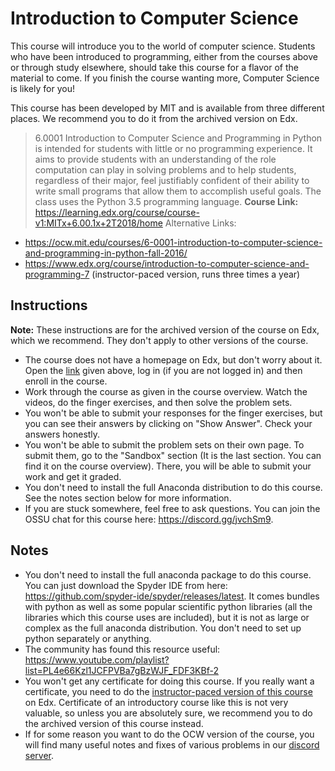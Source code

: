 # Introduction to Computer Science

This course will introduce you to the world of computer science. Students who have been introduced to programming, either from the courses above or through study elsewhere, should take this course for a flavor of the material to come. If you finish the course wanting more, Computer Science is likely for you!

This course has been developed by MIT and is available from three different places. We recommend you to do it from the archived version on Edx.

> 6.0001 Introduction to Computer Science and Programming in Python is intended for students with little or no programming experience. It aims to provide students with an understanding of the role computation can play in solving problems and to help students, regardless of their major, feel justifiably confident of their ability to write small programs that allow them to accomplish useful goals. The class uses the Python 3.5 programming language.
**Course Link:** <https://learning.edx.org/course/course-v1:MITx+6.00.1x+2T2018/home>
Alternative Links:

- <https://ocw.mit.edu/courses/6-0001-introduction-to-computer-science-and-programming-in-python-fall-2016/>
- <https://www.edx.org/course/introduction-to-computer-science-and-programming-7> (instructor-paced version, runs three times a year)

## Instructions

**Note:** These instructions are for the archived version of the course on Edx, which we recommend. They don't apply to other versions of the course.

- The course does not have a homepage on Edx, but don't worry about it. Open the [link](https://learning.edx.org/course/course-v1:MITx+6.00.1x+2T2018/home) given above, log in (if you are not logged in) and then enroll in the course.
- Work through the course as given in the course overview. Watch the videos, do the finger exercises, and then solve the problem sets.
- You won't be able to submit your responses for the finger exercises, but you can see their answers by clicking on "Show Answer". Check your answers honestly.
- You won't be able to submit the problem sets on their own page. To submit them, go to the "Sandbox" section (It is the last section. You can find it on the course overview). There, you will be able to submit your work and get it graded.
- You don't need to install the full Anaconda distribution to do this course. See the notes section below for more information.
- If you are stuck somewhere, feel free to ask questions. You can join the OSSU chat for this course here: <https://discord.gg/jvchSm9>.

## Notes

- You don't need to install the full anaconda package to do this course. You can just download the Spyder IDE from here: <https://github.com/spyder-ide/spyder/releases/latest>. It comes bundles with python as well as some popular scientific python libraries (all the libraries which this course uses are included), but it is not as large or complex as the full anaconda distribution. You don't need to set up python separately or anything.
- The community has found this resource useful: <https://www.youtube.com/playlist?list=PL4e66Kzl1JCFPVBa7gBzWJF_FDF3KBf-2>
- You won't get any certificate for doing this course. If you really want a certificate, you need to do the [instructor-paced version of this course](https://www.edx.org/course/introduction-to-computer-science-and-programming-7) on Edx. Certificate of an introductory course like this is not very valuable, so unless you are absolutely sure, we recommend you to do the archived version of this course instead.
- If for some reason you want to do the OCW version of the course, you will find many useful notes and fixes of various problems in our [discord server](https://discord.gg/jvchSm9).
